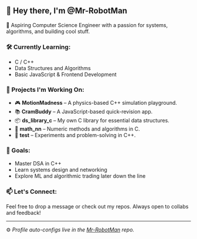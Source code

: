 ## 👋 Hey there, I'm @Mr-RobotMan

🧠 Aspiring Computer Science Engineer with a passion for systems, algorithms, and building cool stuff.

### 🛠️ Currently Learning:
- C / C++
- Data Structures and Algorithms
- Basic JavaScript & Frontend Development

### 🚀 Projects I'm Working On:
- 🎮 **MotionMadness** – A physics-based C++ simulation playground.
- 📚 **CramBuddy** – A JavaScript-based quick-revision app.
- 📦 **ds_library_c** – My own C library for essential data structures.
- 🧮 **math_nn** – Numeric methods and algorithms in C.
- 🧪 **test** – Experiments and problem-solving in C++.

### 🌱 Goals:
- Master DSA in C++
- Learn systems design and networking
- Explore ML and algorithmic trading later down the line

### 📫 Let's Connect:
Feel free to drop a message or check out my repos. Always open to collabs and feedback!

---

⚙️ *Profile auto-configs live in the [Mr-RobotMan](https://github.com/Mr-RobotMan/Mr-RobotMan) repo.*
